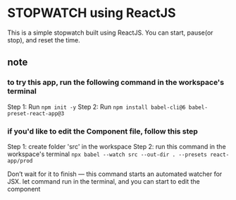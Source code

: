 # STOPWATCH using ReactJS

This is a simple stopwatch built using ReactJS. You can start, pause(or stop), and reset the time.

## note

### to try this app, run the following command in the workspace's terminal

Step 1: Run `npm init -y`
Step 2: Run `npm install babel-cli@6 babel-preset-react-app@3`

### if you'd like to edit the Component file, follow this step

Step 1: create folder 'src' in the workspace
Step 2: run this command in the workspace's terminal
`npx babel --watch src --out-dir . --presets react-app/prod`

Don’t wait for it to finish — this command starts an automated watcher for JSX. let command run in the terminal, and you can start to edit the component
